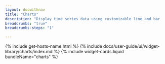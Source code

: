 ```yaml
---
layout: docwithnav
title: "Charts"
description: "Display time series data using customizable line and bar charts. Use various pie charts to display the latest values."
breadcrumbs: "true"
breadcrumbs-steps: "1"

---
```

{% include get-hosts-name.html %}
{% include docs/user-guide/ui/widget-library/charts/index.md %}
{% include widget-cards.liquid bundleName="charts" %}
